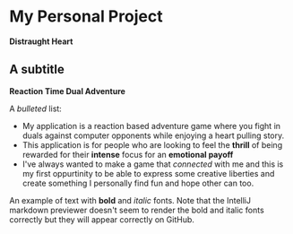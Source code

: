 # My Personal Project
**Distraught Heart**
## A subtitle
**Reaction Time Dual Adventure**

A *bulleted* list:
- My application is a reaction based adventure game where you fight in duals against computer opponents while enjoying
a heart pulling story.
- This application is for people who are looking to feel the **thrill** of being rewarded for their **intense** focus
 for an **emotional payoff**
- I've always wanted to make a game that *connected* with me and this is my first oppurtinity to be able to express some
 creative liberties and create something I personally find fun and hope other can too.

An example of text with **bold** and *italic* fonts.  Note that the IntelliJ markdown previewer doesn't seem to render 
the bold and italic fonts correctly but they will appear correctly on GitHub.